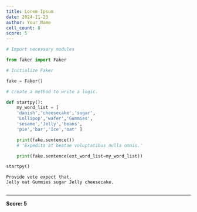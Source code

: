 ```yaml
---
title: Lorem-Ipsum
date: 2024-11-23
author: Your Name
cell_count: 8
score: 5
---
```


```python
# Import necessary modules
```


```python
from faker import Faker
```


```python
# Initialize Faker
```


```python
fake = Faker()
```


```python
# create a method to write a logic.
```


```python
def startpy():
    my_word_list = [
    'danish','cheesecake','sugar',
    'Lollipop','wafer','Gummies',
    'sesame','Jelly','beans',
    'pie','bar','Ice','oat' ]

    print(fake.sentence())
    # 'Expedita at beatae voluptatibus nulla omnis.'

    print(fake.sentence(ext_word_list=my_word_list))
```


```python
startpy()
```

    Provide vote expect that.
    Jelly oat Gummies sugar Jelly cheesecake.



```python

```


---
**Score: 5**
